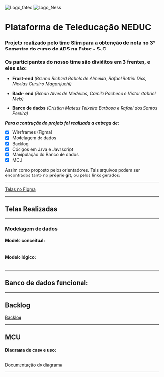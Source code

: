![Logo_fatec](https://fatecsjc-prd.azurewebsites.net/images/logo/fatecsjc_400x192.png) ![Logo_Ness](https://media-exp1.licdn.com/dms/image/C4D0BAQHQawKedR0znA/company-logo_200_200/0/1585075325806?e=2159024400&v=beta&t=CWVL261R-J4ILmFV_75Q5yxJSoG7fiBgk7jhmcBciII)
# Plataforma de Teleducação NEDUC

### Projeto realizado pelo time Slim para a obtenção de nota no 3° Semestre do curso de ADS na Fatec - SJC

### Os participantes do nosso time são dividitos em 3 frentes, e eles são:

- **Front-end** *(Brenno Richard Rabelo de Almeida, Rafael Bettini Dias, Nicolas Cursino Magarifuchi)*

- **Back- end** *(Renan Alves de Medeiros, Camila Pacheco e Victor Gabriel Melo)*

- **Banco de dados** *(Cristian Mateus Teixeira Barbosa e Rafael dos Santos Pereira)*

**_Para a contrução do projeto foi realizada a entrega de:_**

- [x] Wireframes (Figma)
- [x] Modelagem de dados
- [x] Backlog
- [X] Códigos em Java e Javascript
- [X] Manipulação do Banco de dados
- [X] MCU

Assim como proposto pelos orientadores. Tais arquivos podem ser encontrados tanto no **próprio git**, ou pelos links gerados:

--------------------------------------------------------------------------------------------------------------------
[Telas no Figma](https://www.figma.com/file/LC5TNbjqezxXsIDzmS2oJX/nEDUC---MOBILE?node-id=0%3A1)

--------------------------------------------------------------------------------------------------------------------

## Telas Realizadas
--------------------------------------------------------------------------------------------------------------------

### Modelagem de dados

#### Modelo conceitual:

![]()

#### Modelo lógico:

![]()

--------------------------------------------------------------------------------------------------------------------

## Banco de dados funcional:

--------------------------------------------------------------------------------------------------------------------
## Backlog

[Backlog](https://github.com/DevSlim001/PI_2020.2/blob/Sprint0/Product%20Backlog.pdf)

--------------------------------------------------------------------------------------------------------------------

## MCU

#### Diagrama de caso e uso:

![]()

[Documentação do diagrama]()

--------------------------------------------------------------------------------------------------------------------


